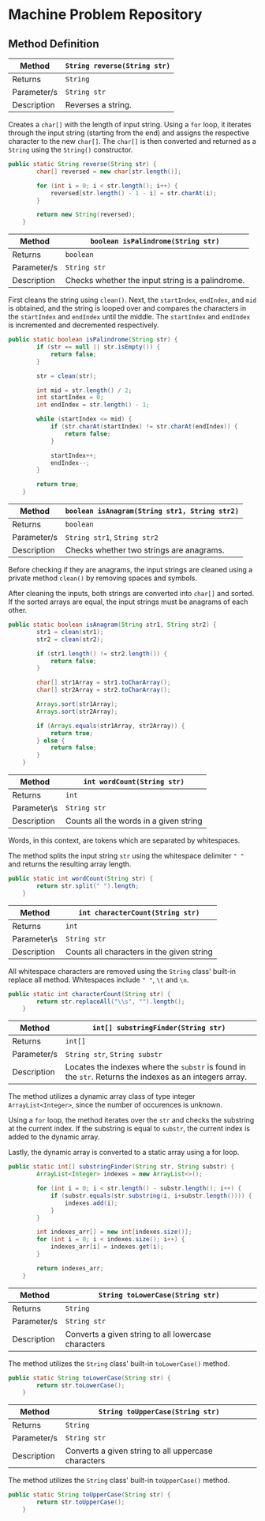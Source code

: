 # Machine Problem Repository

## Method Definition

| Method | `String reverse(String str)` |
|---|---|
| Returns | `String` |
| Parameter/s | `String str` | 
| Description | Reverses a string. | 

Creates a `char[]` with the length of input string. Using a `for` loop,
it iterates through the input string (starting from the end) and 
assigns the respective character to the new `char[]`. The `char[]` 
is then converted and returned as a `String` using the `String()` 
constructor.

```java
public static String reverse(String str) {
		char[] reversed = new char[str.length()];

		for (int i = 0; i < str.length(); i++) {
			reversed[str.length() - 1 - i] = str.charAt(i);
		}

		return new String(reversed);
	}
```

| Method | `boolean isPalindrome(String str)` |
|---|---|
| Returns | `boolean` |
| Parameter/s | `String str` | 
| Description | Checks whether the input string is a palindrome. | 

First cleans the string using `clean()`. 
Next, the `startIndex`, `endIndex`, and `mid` is obtained, and the string is looped over and compares the characters in the `startIndex` and `endIndex` until the middle.
The `startIndex` and `endIndex` is incremented and decremented respectively.

```java
public static boolean isPalindrome(String str) {
		if (str == null || str.isEmpty()) {
			return false;
		}

		str = clean(str);

		int mid = str.length() / 2;
		int startIndex = 0;
		int endIndex = str.length() - 1;

		while (startIndex <= mid) {
			if (str.charAt(startIndex) != str.charAt(endIndex)) {
				return false;
			}

			startIndex++;
			endIndex--;
		}

		return true;
	}
```

| Method | `boolean isAnagram(String str1, String str2)` |
|---|---|
| Returns | `boolean` |
| Parameter/s | `String str1`, `String str2` | 
| Description | Checks whether two strings are anagrams. | 

Before checking if they are anagrams, the input strings are 
cleaned using a private method `clean()` by removing spaces and symbols. 

After cleaning the inputs, both strings are converted into `char[]` 
and sorted. If the sorted arrays are equal, the input strings must 
be anagrams of each other.

```java
public static boolean isAnagram(String str1, String str2) {
		str1 = clean(str1);
		str2 = clean(str2);

		if (str1.length() != str2.length()) {
			return false;
		}

		char[] str1Array = str1.toCharArray();
		char[] str2Array = str2.toCharArray();

		Arrays.sort(str1Array);
		Arrays.sort(str2Array);

		if (Arrays.equals(str1Array, str2Array)) {
			return true;
		} else {
			return false;
		}
	}
```

| Method | `int wordCount(String str)` | 
| --- | --- |
| Returns | `int` |
| Parameter\s | `String str` |
| Description | Counts all the words in a given string |

Words, in this context, are tokens which are separated by whitespaces. 

The method splits the input string `str` using the whitespace delimiter `" "` and returns the resulting array length. 

```java
public static int wordCount(String str) {
		return str.split(" ").length;
	}
```

| Method | `int characterCount(String str)` |
| --- | --- |
| Returns | `int` |
| Parameter\s | `String str` | 
| Description | Counts all characters in the given string | 

All whitespace characters are removed using the `String` class' built-in replace all method.
Whitespaces include `" "`, `\t` and `\n`.

```java
public static int characterCount(String str) {
		return str.replaceAll("\\s", "").length();
	}
```

| Method | `int[] substringFinder(String str)` |
| --- | --- |
| Returns | `int[]` |
| Parameter/s | `String str`, `String substr` |
| Description | Locates the indexes where the `substr` is found in the `str`. Returns the indexes as an integers array. | 

The method utilizes a dynamic array class  of type integer `ArrayList<Integer>`, 
since the number of occurences is unknown.

Using a `for` loop, the method iterates over the `str` and checks the substring at the current index. 
If the substring is equal to `substr`, the current index is added to the dynamic array.

Lastly, the dynamic array is converted to a static array using a for loop.

```java
public static int[] substringFinder(String str, String substr) {
		ArrayList<Integer> indexes = new ArrayList<>();

		for (int i = 0; i < str.length() - substr.length(); i++) {
			if (substr.equals(str.substring(i, i+substr.length()))) {
				indexes.add(i);
			}
		}

		int indexes_arr[] = new int[indexes.size()];
		for (int i = 0; i < indexes.size(); i++) {
			indexes_arr[i] = indexes.get(i);
		}

		return indexes_arr;
	}
```

| Method | `String toLowerCase(String str)` |
| --- | --- | 
| Returns | `String` | 
| Parameter/s | `String str` | 
| Description | Converts a given string to all lowercase characters | 

The method utilizes the `String` class' built-in `toLowerCase()` method.

```java
public static String toLowerCase(String str) {
		return str.toLowerCase();
	}
```

| Method | `String toUpperCase(String str)` |
| --- | --- | 
| Returns | `String` | 
| Parameter/s | `String str` | 
| Description | Converts a given string to all uppercase characters | 

The method utilizes the `String` class' built-in `toUpperCase()` method.

```java
public static String toUpperCase(String str) {
		return str.toUpperCase();
	}
```
